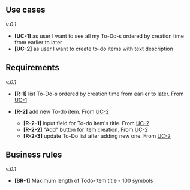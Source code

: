 ## Use cases

*v.0.1*

- <a name="uc-1"></a>**[UC-1]** as user I want to see all my To-Do-s ordered by creation time from earlier to later
- <a name="uc-2"></a>**[UC-2]** as user I want to create to-do items with text description

## Requirements

*v.0.1*

- <a name="r-1"></a>**[R-1]** list To-Do-s ordered by creation time from earlier to later. From [UC-1](#uc-1)

- <a name="r-2"></a>**[R-2]** add new To-do item. From [UC-2](#uc-2)
    - <a name="r-2-1">**[R-2-1]** input field for To-do item's title. From [UC-2](#uc-2)
    - <a name="r-2-2">**[R-2-2]** "Add" button for item creation. From [UC-2](#uc-2)
    - <a name="r-2-3">**[R-2-3]** update To-Do list after adding new one. From [UC-2](#uc-2)

## Business rules

*v.0.1*

- <a name="br-1">**[BR-1]** Maximum length of Todo-item title - 100 symbols
